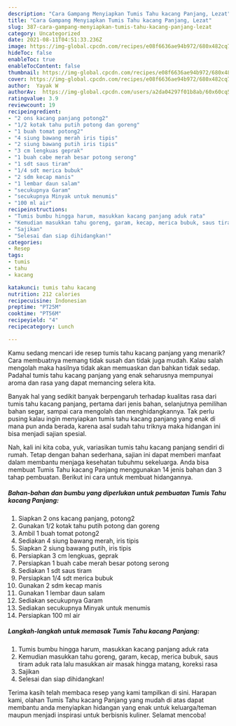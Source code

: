 ```yaml
---
description: "Cara Gampang Menyiapkan Tumis Tahu kacang Panjang, Lezat"
title: "Cara Gampang Menyiapkan Tumis Tahu kacang Panjang, Lezat"
slug: 387-cara-gampang-menyiapkan-tumis-tahu-kacang-panjang-lezat
category: Uncategorized
date: 2021-08-11T04:51:33.236Z
image: https://img-global.cpcdn.com/recipes/e08f6636ae94b972/680x482cq70/tumis-tahu-kacang-panjang-foto-resep-utama.jpg
hideToc: false
enableToc: true
enableTocContent: false
thumbnail: https://img-global.cpcdn.com/recipes/e08f6636ae94b972/680x482cq70/tumis-tahu-kacang-panjang-foto-resep-utama.jpg
cover: https://img-global.cpcdn.com/recipes/e08f6636ae94b972/680x482cq70/tumis-tahu-kacang-panjang-foto-resep-utama.jpg
author:  Yayak W
authorAv:  https://img-global.cpcdn.com/users/a2da04297f01b8ab/60x60cq50/avatar.jpg
ratingvalue: 3.9
reviewcount: 19
recipeingredient:
- "2 ons kacang panjang potong2"
- "1/2 kotak tahu putih potong dan goreng"
- "1 buah tomat potong2"
- "4 siung bawang merah iris tipis"
- "2 siung bawang putih iris tipis"
- "3 cm lengkuas geprak"
- "1 buah cabe merah besar potong serong"
- "1 sdt saus tiram"
- "1/4 sdt merica bubuk"
- "2 sdm kecap manis"
- "1 lembar daun salam"
- "secukupnya Garam"
- "secukupnya Minyak untuk menumis"
- "100 ml air"
recipeinstructions:
- "Tumis bumbu hingga harum, masukkan kacang panjang aduk rata"
- "Kemudian masukkan tahu goreng, garam, kecap, merica bubuk, saus tiram aduk rata lalu masukkan air masak hingga matang, koreksi rasa"
- "Sajikan"
- "Selesai dan siap dihidangkan!"
categories:
- Resep
tags:
- tumis
- tahu
- kacang

katakunci: tumis tahu kacang 
nutrition: 212 calories
recipecuisine: Indonesian
preptime: "PT25M"
cooktime: "PT56M"
recipeyield: "4"
recipecategory: Lunch

---
```



Kamu sedang mencari ide resep tumis tahu kacang panjang yang menarik? Cara membuatnya memang tidak susah dan tidak juga mudah. Kalau salah mengolah maka hasilnya tidak akan memuaskan dan bahkan tidak sedap. Padahal tumis tahu kacang panjang yang enak seharusnya mempunyai aroma dan rasa yang dapat memancing selera kita.


Banyak hal yang sedikit banyak berpengaruh terhadap kualitas rasa dari tumis tahu kacang panjang, pertama dari jenis bahan, selanjutnya pemilihan bahan segar, sampai cara mengolah dan menghidangkannya. Tak perlu pusing kalau ingin menyiapkan tumis tahu kacang panjang yang enak di mana pun anda berada, karena asal sudah tahu triknya maka hidangan ini bisa menjadi sajian spesial.




Nah, kali ini kita coba, yuk, variasikan tumis tahu kacang panjang sendiri di rumah. Tetap dengan bahan sederhana, sajian ini dapat memberi manfaat dalam membantu menjaga kesehatan tubuhmu sekeluarga. Anda bisa membuat Tumis Tahu kacang Panjang menggunakan 14 jenis bahan dan 3 tahap pembuatan. Berikut ini cara untuk membuat hidangannya.

<!--inarticleads1-->

##### Bahan-bahan dan bumbu yang diperlukan untuk pembuatan Tumis Tahu kacang Panjang:

1. Siapkan 2 ons kacang panjang, potong2
1. Gunakan 1/2 kotak tahu putih potong dan goreng
1. Ambil 1 buah tomat potong2
1. Sediakan 4 siung bawang merah, iris tipis
1. Siapkan 2 siung bawang putih, iris tipis
1. Persiapkan 3 cm lengkuas, geprak
1. Persiapkan 1 buah cabe merah besar potong serong
1. Sediakan 1 sdt saus tiram
1. Persiapkan 1/4 sdt merica bubuk
1. Gunakan 2 sdm kecap manis
1. Gunakan 1 lembar daun salam
1. Sediakan secukupnya Garam
1. Sediakan secukupnya Minyak untuk menumis
1. Persiapkan 100 ml air




<!--inarticleads2-->

##### Langkah-langkah untuk memasak Tumis Tahu kacang Panjang:

1. Tumis bumbu hingga harum, masukkan kacang panjang aduk rata
1. Kemudian masukkan tahu goreng, garam, kecap, merica bubuk, saus tiram aduk rata lalu masukkan air masak hingga matang, koreksi rasa
1. Sajikan
1. Selesai dan siap dihidangkan!



Terima kasih telah membaca resep yang kami tampilkan di sini. Harapan kami, olahan Tumis Tahu kacang Panjang yang mudah di atas dapat membantu anda menyiapkan hidangan yang enak untuk keluarga/teman maupun menjadi inspirasi untuk berbisnis kuliner. Selamat mencoba!
